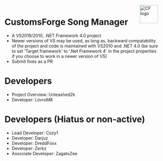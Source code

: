 <a href="https://customsforge.com/">
    <img src="https://i.imgur.com/CeqvXYs.png" alt="CF logo" title="CustomsForge" align="right" height="60" />
</a>

CustomsForge Song Manager
======================
* A VS2019/2010, .NET Framework 4.0 project
* Newer versions of VS may be used, as long as, backward compatability of the project and code is maintained with VS2010 and .NET 4.0 (be sure to set 'Target framework' to '.Net Framework 4' in the project properties if you choose to work in a newer version of VS)
* Submit fixes as a PR

Developers
======================
* Project Overview: Unleashed2k
* Developer: LovroM8


Developers (Hiatus or non-active)
======================
* Lead Developer: Cozy1
* Developer: Darjuz
* Developer: DreddFoxx
* Developer: Zerkz
* Associate Developer: ZagatoZee
